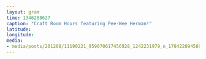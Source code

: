 ```yaml
---
layout: gram
time: 1346288627
caption: "Craft Room Hours featuring Pee-Wee Herman!"
latitude: 
longitude: 
media:
- media/posts/201208/11190221_959070617456928_1242231979_n_17842289458000351.jpg
---
```

